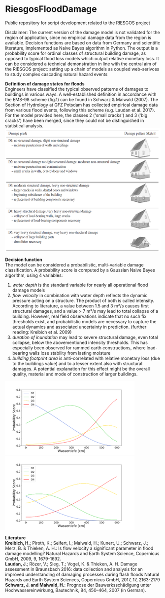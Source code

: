 # RiesgosFloodDamage
Public repository for script development related to the RIESGOS project


Disclaimer: The current version of the damage model is not validated for the region of application, since no empirical damage data from the region is available. Decision functions are based on data from Germany and scientific literature, implemented as Naive Bayes algorithm in Python. The output is a probability score for ordinal classes of structural building damage, as opposed to typical flood loss models which output relative monetary loss. It can be considered a technical demonstration in line with the central aim of the RIESGOS project: setting up a chain of models as coupled web-serivces to study complex cascading natural hazard events </div>


**Definition of damage states for floods**  
Engineers have classified the typical observed patterns of damages to buildings in various ways. A well-established definition in accordance with the EMS-98 scheme (fig.1) can be found in Schwarz & Maiwald (2007). The Section of Hydrology at GFZ Potsdam has collected empirical damage data from various flood events, following this scheme (e.g. Laudan et al. 2017). For the model provided here, the classes 2 ('small cracks') and 3 ('big cracks') have been merged, since they could not be distinguished in statistical analysis.
<img src="damage_states_laudanetal2017.png" alt="Definition by Schwarz & Maiwald 2007, english version taken from Laudan et al. 2017" width="600" height="400">

**Decision function**  
The model can be considered a probabilistic, multi-variable damage classification. A probability score is computed by a Gaussian Naive Bayes algorithm, using 4 variables: 
1. *water depth* is the standard variable for nearly all operational flood damage models
2. *flow velocity* in combination with water depth reflects the dynamic pressure acting on a structure. The product of both is called intensity. According to literature, a value between 1.5 and 3 m²/s causes first structural damages, and a value > 7 m²/s may lead to total collapse of a building. However, real field observations indicate that no such fix thresholds exist, and probabilistic models are necessary to capture the actual dynamics and associated uncertainty in prediction. (further reading: Kreibich et al. 2009)
3. *duration of inundation* may lead to severe structural damage, even total collapse, below the abovementioned intensity thresholds. This has especially been observed for rammed earth constructions, where load-bearing walls lose stability from lasting moisture
4. *building footprint area* is anti-correlated with relative monetary loss (due to the buildings value) and to a lesser extent also with structural damages. A potential explanation for this effect might be the overall quality, material and mode of construction of larger buildings.

<img src="v1d6h.png" alt="Example of model behaviour for velocity 1 m/s and duration 6 h" width="420" height="240"> <img src="v05d72h.png" alt="Example of model behaviour for velocity 0.5 m/s and duration 72 h" width="420" height="240">

**Literature**  
**Kreibich, H.**; Piroth, K.; Seifert, I.; Maiwald, H.; Kunert, U.; Schwarz, J.; Merz, B. & Thieken, A. H.: Is flow velocity a significant parameter in flood damage modelling? Natural Hazards and Earth System Science, Copernicus GmbH, 2009, 9, 1679-1692.  
**Laudan, J.**; Rözer, V.; Sieg, T.; Vogel, K. & Thieken, A. H. Damage assessment in Braunsbach 2016: data collection and analysis for an improved understanding of damaging processes during flash floods Natural Hazards and Earth System Sciences, Copernicus GmbH, 2017, 17, 2163-2179  
**Schwarz, J. and Maiwald, H.**: Prognose der Bauwerksschädigung unter Hochwassereinwirkung, Bautechnik, 84, 450–464, 2007 (in German).
